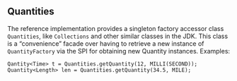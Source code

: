 
## Quantities

The reference implementation provides a singleton factory accessor class <code>Quantities</code>, like <code>Collections</code> and other similar classes in the JDK. This class is a “convenience” facade over having to retrieve a new instance of <code>QuantityFactory</code> via the SPI for obtaining new Quantity instances. Examples:
```
Qantity<Time> t = Quantities.getQuantity(12, MILLI(SECOND));
Quantity<Length> len = Quantities.getQuantity(34.5, MILE);
```